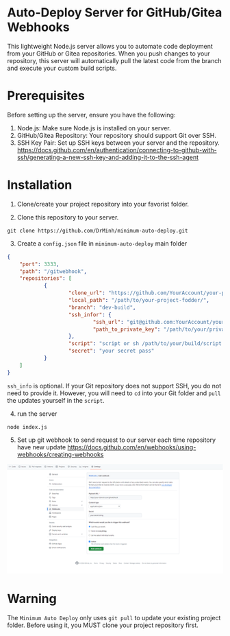 # Auto-Deploy Server for GitHub/Gitea Webhooks
This lightweight Node.js server allows you to automate code deployment from your GitHub or Gitea repositories. When you push changes to your repository, this server will automatically pull the latest code from the branch and execute your custom build scripts.

# Prerequisites
Before setting up the server, ensure you have the following:
1. Node.js: Make sure Node.js is installed on your server.
2. GitHub/Gitea Repository: Your repository should support Git over SSH.
3. SSH Key Pair: Set up SSH keys between your server and the repository.
https://docs.github.com/en/authentication/connecting-to-github-with-ssh/generating-a-new-ssh-key-and-adding-it-to-the-ssh-agent

# Installation

1. Clone/create your project repository into your favorist folder.

2. Clone this repository to your server.
```console
git clone https://github.com/DrMinh/minimum-auto-deploy.git
```

3. Create a `config.json` file in `minimum-auto-deploy` main folder
```json
{
    "port": 3333,
    "path": "/gitwebhook",
    "repositories": [
            {
                    "clone_url": "https://github.com/YourAccount/your-project.git",
                    "local_path": "/path/to/your-project-fodder/",
                    "branch": "dev-build",
                    "ssh_infor": {
                            "ssh_url": "git@github.com:YourAccount/your-project.git",
                            "path_to_private_key": "/path/to/your/private/key"
                    },
                    "script": "script or sh /path/to/your/build/script.sh",
                    "secret": "your secret pass"
            }
    ]
}
```
`ssh_info` is optional. If your Git repository does not support SSH, you do not need to provide it. However, you will need to `cd` into your Git folder and `pull` the updates yourself in the `script`.

4. run the server
```console
node index.js
```
5. Set up git webhook to send request to our server each time repository have new update
https://docs.github.com/en/webhooks/using-webhooks/creating-webhooks

![webhook-config](./webhook-config.png)

# Warning
The `Minimum Auto Deploy` only uses `git pull` to update your existing project folder. Before using it, you MUST clone your project repository first.